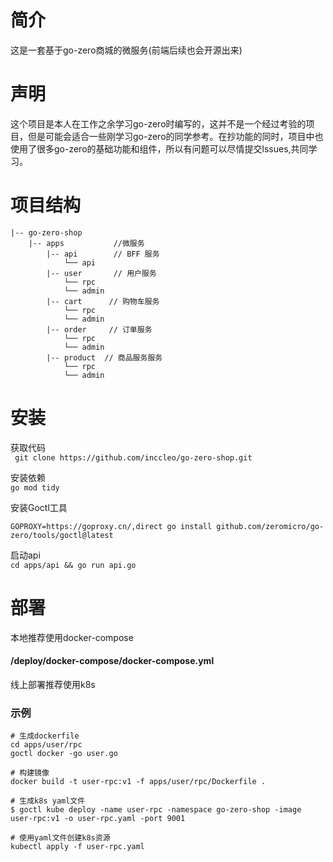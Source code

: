 # 简介
这是一套基于go-zero商城的微服务(前端后续也会开源出来)

# 声明  
这个项目是本人在工作之余学习go-zero时编写的，这并不是一个经过考验的项目，但是可能会适合一些刚学习go-zero的同学参考。在抄功能的同时，项目中也使用了很多go-zero的基础功能和组件，所以有问题可以尽情提交lssues,共同学习。     

# 项目结构
```
|-- go-zero-shop
    |-- apps           //微服务
        |-- api        // BFF 服务
            └── api 
        |-- user       // 用户服务
            └── rpc
            └── admin
        |-- cart      // 购物车服务
            └── rpc
            └── admin
        |-- order     // 订单服务
            └── rpc
            └── admin
        |-- product  // 商品服务服务
            └── rpc
            └── admin
```
# 安装
获取代码  
` git clone https://github.com/inccleo/go-zero-shop.git`

安装依赖  
`go mod tidy`


安装Goctl工具

`GOPROXY=https://goproxy.cn/,direct go install github.com/zeromicro/go-zero/tools/goctl@latest`

启动api  
`cd apps/api && go run api.go`



# 部署
本地推荐使用docker-compose 
#### /deploy/docker-compose/docker-compose.yml

线上部署推荐使用k8s
### 示例 
```
# 生成dockerfile
cd apps/user/rpc
goctl docker -go user.go

# 构建镜像
docker build -t user-rpc:v1 -f apps/user/rpc/Dockerfile .

# 生成k8s yaml文件
$ goctl kube deploy -name user-rpc -namespace go-zero-shop -image user-rpc:v1 -o user-rpc.yaml -port 9001

# 使用yaml文件创建k8s资源
kubectl apply -f user-rpc.yaml
```